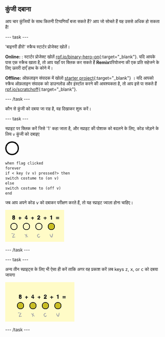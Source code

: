 ## कुंजी दबाना

आप चार कुंजियों के साथ कितनी टिप्पणियाँ बजा सकते हैं? आप जो सोचते हैं यह उससे अधिक हो सकता है!

\--- task \---

'बाइनरी हीरो' स्क्रैच स्टार्टर प्रोजेक्ट खोलें।

**Online:** : स्टार्टर प्रोजेक्ट खोलें [rpf.io/binary-hero-on](http://rpf.io/binary-hero-on){:target="_blank"}. यदि आपके पास एक स्क्रैच खाता है, तो आप यहाँ पर क्लिक कर सकते हैं **Remix**परियोजना की एक प्रति सहेजने के लिए ऊपरी दाएँ हाथ के कोने में।

**Offline:** ऑफ़लाइन संपादक में खोलो [starter project](http://rpf.io/p/en/binary-hero-go){:target="_blank"} । यदि आपको स्क्रैच ऑफ़लाइन संपादक को डाउनलोड और इंस्टॉल करने की आवश्यकता है, तो आप इसे पा सकते हैं [rpf.io/scratchoff](http://rpf.io/scratchoff){:target="_blank"}.

\--- /task \---

कौन से कुंजी को दबया जा राह है, वह दिखाकर शुरू करें।

\--- task \---

स्प्राइट पर क्लिक करें जिसे '1' कहा जाता है, और स्प्राइट की पोशाक को बदलने के लिए, कोड जोड़ने के लिय `v` कुंजी को दबाइए

![पोशाक](images/1.png)

```blocks3
when flag clicked
forever
if < key (v v) pressed?> then
switch costume to (on v)
else
switch costume to (off v)
end
```

जब आप अपने कोड <kbd>v</kbd> को दबाकर परीक्षण करते हैं, तो यह स्प्राइट ज्वाला होना चाहिए।

![v कुंजी का परीक्षण](images/1-test.png)

\--- /task \---

\--- task \---

अन्य तीन स्प्राइट्स के लिए भी ऐसा ही करें ताकि अगर वह प्रकाश करें ज़ब keys <kbd>z</kbd>, <kbd>x</kbd>, or <kbd>c</kbd> को दबया जायगा

![सभी कुंजी दबाया गया](images/all-key-presses.png)

\--- /task \---